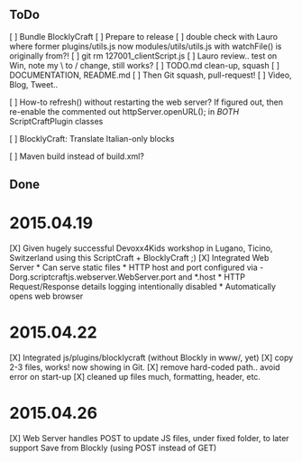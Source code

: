 ## ToDo

[ ] Bundle BlocklyCraft
[ ] Prepare to release
     [ ] double check with Lauro where former plugins/utils.js now modules/utils/utils.js with watchFile() is originally from?!
     [ ] git rm 127001_clientScript.js
     [ ] Lauro review.. test on Win, note my \ to / change, still works?
     [ ] TODO.md clean-up, squash
     [ ] DOCUMENTATION, README.md
     [ ] Then Git squash, pull-request!
     [ ] Video, Blog, Tweet..

[ ] How-to refresh() without restarting the web server? If figured out, then re-enable the commented out httpServer.openURL(); in *BOTH* ScriptCraftPlugin classes

[ ] BlocklyCraft: Translate Italian-only blocks

[ ] Maven build instead of build.xml?


## Done

# 2015.04.19
[X] Given hugely successful Devoxx4Kids workshop in Lugano, Ticino, Switzerland using this ScriptCraft + BlocklyCraft ;)
[X] Integrated Web Server
      * Can serve static files
      * HTTP host and port configured via -Dorg.scriptcraftjs.webserver.WebServer.port and *.host
      * HTTP Request/Response details logging intentionally disabled
      * Automatically opens web browser

# 2015.04.22
[X] Integrated js/plugins/blocklycraft (without Blockly in www/, yet)
     [X] copy 2-3 files, works! now showing in Git.
     [X] remove hard-coded path.. avoid error on start-up
     [X] cleaned up files much, formatting, header, etc. 

# 2015.04.26
[X] Web Server handles POST to update JS files, under fixed folder, to later support Save from Blockly (using POST instead of GET)
